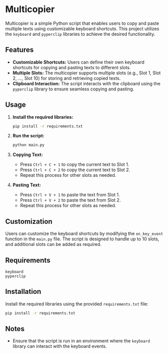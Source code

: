 # Multicopier

Multicopier is a simple Python script that enables users to copy and paste multiple texts using customizable keyboard shortcuts. This project utilizes the `keyboard` and `pyperclip` libraries to achieve the desired functionality.

## Features

- **Customizable Shortcuts:** Users can define their own keyboard shortcuts for copying and pasting texts to different slots.
- **Multiple Slots:** The multicopier supports multiple slots (e.g., Slot 1, Slot 2, ..., Slot 10) for storing and retrieving copied texts.
- **Clipboard Interaction:** The script interacts with the clipboard using the `pyperclip` library to ensure seamless copying and pasting.

## Usage

1. **Install the required libraries:**
    ```bash
    pip install -r requirements.txt
    ```

2. **Run the script:**
    ```bash
    python main.py
    ```

3. **Copying Text:**
    - Press `Ctrl + C + 1` to copy the current text to Slot 1.
    - Press `Ctrl + C + 2` to copy the current text to Slot 2.
    - Repeat this process for other slots as needed.

4. **Pasting Text:**
    - Press `Ctrl + V + 1` to paste the text from Slot 1.
    - Press `Ctrl + V + 2` to paste the text from Slot 2.
    - Repeat this process for other slots as needed.

## Customization

Users can customize the keyboard shortcuts by modifying the `on_key_event` function in the `main.py` file. The script is designed to handle up to 10 slots, and additional slots can be added as required.

## Requirements

```plaintext
keyboard
pyperclip
```

## Installation

Install the required libraries using the provided `requirements.txt` file:

```bash
pip install -r requirements.txt
```

## Notes

- Ensure that the script is run in an environment where the `keyboard` library can interact with the keyboard events.


